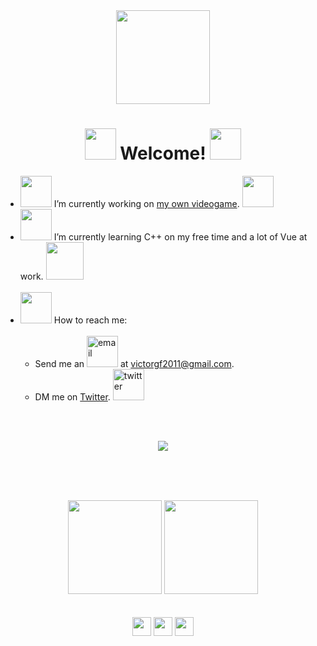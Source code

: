 <div align="center">
  <img src="http://www.wonder-tonic.com/geocitiesizer/images/computer-01.gif" width="150px" />
  <h1><img src="http://www.wonder-tonic.com/geocitiesizer/images/genie.gif" width="50px"/> Welcome! <img src="http://www.wonder-tonic.com/geocitiesizer/images/genie.gif" width="50px"/></h1>
</div>

- <img src="http://www.wonder-tonic.com/geocitiesizer/images/hot.gif" width="50px"/> I’m currently working on [my own videogame](https://github.com/TortitasT/Cid-Game). <img src="http://www.wonder-tonic.com/geocitiesizer/images/floppy-05.gif" width="50px"> <br>
- <img src="http://www.wonder-tonic.com/geocitiesizer/images/hot.gif" width="50px"/> I’m currently learning C++ on my free time and a lot of Vue at work. <img src="http://www.wonder-tonic.com/geocitiesizer/images/dancingbaby.gif" width="60px"/> <br><br>
- <img src="http://www.wonder-tonic.com/geocitiesizer/images/hot.gif" width="50px"/> How to reach me: 
  <br><br>
  - Send me an [<img src="http://animations.fg-a.com/email/aniemail19.gif" width="50px" alt="email"/>](mailto:victorgf2011@gmail.com) at victorgf2011@gmail.com.
  - DM me on [Twitter](https://twitter.com/tortitas_t). <img src="http://www.wonder-tonic.com/geocitiesizer/images/man-farting.gif" width="50px" alt="twitter"/>

<br><br>

<div align="center">
  <img src="https://github-readme-stats.vercel.app/api?username=TortitasT&count_private=true&show_icons=true&theme=dracula" />
</div>

<br><br><br>

<div align="center">
  <img src="http://www.wonder-tonic.com/geocitiesizer/images/laptop-01.gif" width="150px"/>
  <img src="http://www.wonder-tonic.com/geocitiesizer/images/Bill_Gates.gif" width="150px"/>
  <br><br><br>
  
  <img src="http://www.wonder-tonic.com/geocitiesizer/images/notepad.gif" height="30px" />
  <img src="http://www.wonder-tonic.com/geocitiesizer/images/noframes.gif" height="30px" />
  <img src="http://www.wonder-tonic.com/geocitiesizer/images/ns_logo.gif" height="30px" />
</div>

